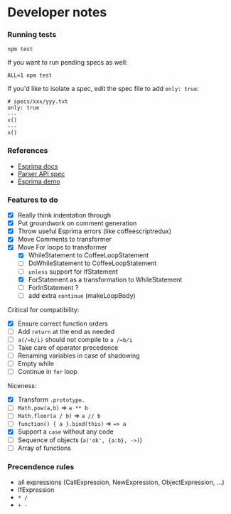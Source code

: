 Developer notes
===============

### Running tests

    npm test

If you want to run pending specs as well:

    ALL=1 npm test

If you'd like to isolate a spec, edit the spec file to add `only: true`:

    # specs/xxx/yyy.txt
    only: true
    ---
    x()
    ---
    x()

### References

- [Esprima docs]
- [Parser API spec]
- [Esprima demo]

[Esprima docs]: http://esprima.org/doc/index.html#ast
[Parser API spec]: https://developer.mozilla.org/en-US/docs/Mozilla/Projects/SpiderMonkey/Parser_API
[Esprima demo]: http://esprima.org/demo/parse.html# 

### Features to do

 - [x] Really think indentation through
 - [x] Put groundwork on comment generation
 - [x] Throw useful Esprima errors (like coffeescriptredux)
 - [x] Move Comments to transformer
 - [x] Move For loops to transformer
   - [x] WhileStatement to CoffeeLoopStatement
   - [ ] DoWhileStatement to CoffeeLoopStatement
   - [ ] `unless` support for IfStatement
   - [x] ForStatement as a transformation to WhileStatement
   - [ ] ForInStatement ?
   - [ ] add extra `continue` (makeLoopBody)

Critical for compatibility:

 - [x] Ensure correct function orders
 - [ ] Add `return` at the end as needed
 - [ ] `a(/=b/i)` should not compile to `a /=b/i`
 - [ ] Take care of operator precedence
 - [ ] Renaming variables in case of shadowing
 - [ ] Empty while
 - [ ] Continue in `for` loop

 Niceness:

 - [x] Transform `.prototype.`
 - [ ] `Math.pow(a,b)` => `a ** b`
 - [ ] `Math.floor(a / b)` => `a // b`
 - [ ] `function() { a }.bind(this)` => `=> a`
 - [x] Support a `case` without any code
 - [ ] Sequence of objects (`a('ok', {a:b}, ->)`)
 - [ ] Array of functions

### Precendence rules

 - all expressions (CallExpression, NewExpression, ObjectExpression, ...)
 - IfExpression
 - `* /`
 - `+ -`

